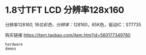 # 1.8寸TFT LCD 分辨率128x160

分辨率128*160, 16位彩色，分辨率：128*160，65K色，驱动IC：ST7735

购买链接 https://item.taobao.com/item.htm?id=560177349780

```{toctree}
hardware
demos
```
